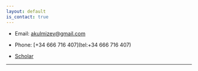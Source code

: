 ```yaml
---
layout: default
is_contact: true
---
```


* Email: [akulmizev@gmail.com](mailto:akulmizev@gmail.com)

* Phone: [+34 666 716 407](tel:+34 666 716 407)

* [Scholar](https://scholar.google.nl/citations?user=Cgg6_W0AAAAJ&hl=en&oi=ao)

---